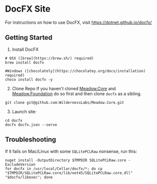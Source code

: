 
# DocFX Site

For instructions on how to use DocFX, visit https://dotnet.github.io/docfx/

## Getting Started

1. Install DocFX
  
  ```
  # OSX ([brew](https://brew.sh/) required)
  brew install docfx

  #Windows ([chocolately](https://chocolatey.org/docs/installation) required)
  choco install docfx -y
  ```

2. Clone Repo
  If you haven't cloned [Meadow.Core](https://github.com/WildernessLabs/Meadow.Core) and [Meadow.Foundation](https://github.com/WildernessLabs/Meadow.Foundation) do so first and then clone `docfx` as a sibling. 
  ```
  git clone git@github.com:WildernessLabs/Meadow.Core.git
  ```

3. Launch site:
  
  ```
  cd docfx
  docfx docfx.json --serve
  ```
  
## Troubleshooting

If it fails on Mac/Linux with some `SQLitePCLRaw` nonsense, run this:

```
nuget install -OutputDirectory $TMPDIR SQLitePCLRaw.core -ExcludeVersion
for docfx in /usr/local/Cellar/docfx/*; do cp "$TMPDIR/SQLitePCLRaw.core/lib/net45/SQLitePCLRaw.core.dll" "$docfx/libexec"; done
```
